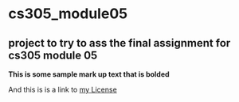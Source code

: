 # cs305_module05
## project to try to ass the final assignment for cs305 module 05

**This is some sample mark up text that is bolded**

And this is is a link to [my License](LICENSE)
